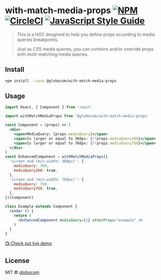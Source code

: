 # with-match-media-props  [![NPM](https://img.shields.io/npm/v/@globocom/with-match-media-props.svg)](https://www.npmjs.com/package/@globocom/with-match-media-props) [![CircleCI](https://circleci.com/gh/globocom/with-match-media-props/tree/master.svg?style=shield)](https://circleci.com/gh/globocom/with-match-media-props/tree/master) [![JavaScript Style Guide](https://img.shields.io/badge/code_style-standard-brightgreen.svg)](https://standardjs.com)

> This is a HOC desgined to help you define props according to media queries breakpoints.
>
> Just as CSS media queries, you can combine and/or override props with multi-matching media queries.

## Install

```bash
npm install --save @globocom/with-match-media-props
```

## Usage

```jsx
import React, { Component } from 'react'

import withMatchMediaProps from '@globocom/with-match-media-props'

const Component = (props) => (
  <div>
    <span>MediaQuery: {props.mediaQuery}</span>
    <span>Is larger or equal to 360px: {!!props.mediaQuery360}</span>
    <span>Is larger or equal to 768px: {!!props.mediaQuery768}</span>
  </div>
)
const EnhancedComponent = withMatchMediaProps({
  'screen and (min-width: 360px)': {
    mediaQuery: 360,
    mediaQuery360: true,
  },
  'screen and (min-width: 768px)': {
    mediaQuery: 768,
    mediaQuery768: true,
  },
})(Component)

class Example extends Component {
  render () {
    return (
      <EnhancedComponent mediaQuery={1} otherProps="example" />
    )
  }
}
```

[📺 Check out live demo](https://globocom.github.io/with-match-media-props/)

## License

MIT © [globocom](https://github.com/globocom)
